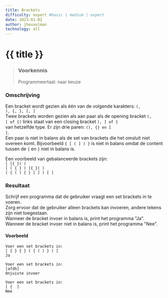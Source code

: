 ```yaml
---
title: Brackets
difficulty: expert #basic | medium | expert
date: 2023-01-02
author: jheuvelman
technology: all
---
```




# {{ title }}

> ### Voorkennis
> Programmeertaal: naar keuze

### Omschrijving
Een bracket wordt gezien als één van de volgende karakters: <code>(, ), {, }, [, ]</code>  
Twee brackets worden gezien als aan paar als de opening bracket <code>(, [ of {)</code> links staat van een closing bracket <code>), ] of } </code> van hetzelfde type. 
Er zijn drie paren: <code>(), {} en [ ]</code>.  
Een paar is niet in balans als de set van brackets die het omsluit niet overeen komt. Bijvoorbeeld <code>{ [ ( ] ) }</code> is niet in balans omdat de content tussen de <code>{</code> en <code>}</code> niet in balans is.

Een voorbeeld van gebalanceerde brackets zijn:  
<code>[ ]{ }( )</code>  
<code>[ ( { } ) ]{ }( )</code>  
<code>( { ( ) { } [ ] ) [ ]</code>

### Resultaat
Schrijf een programma dat de gebruiker vraagt een set brackets in te voeren.  
Zorg ervoor dat de gebruiker alleen brackets kan invoeren, andere tekens zijn niet toegestaan.  
Wanneer de bracket invoer in balans is, print het programma "Ja".  
Wanneer de bracket invoer niet in balans is, print het programma "Nee".

#### Voorbeeld
```shell
Voer een set brackets in: 
[ { } { } ( { ( ) } ) ] 
Ja 

Voer een set brackets in:
[afdh] 
Onjuiste invoer 

Voer een set brackets in: 
[ {  ] 
Nee
```